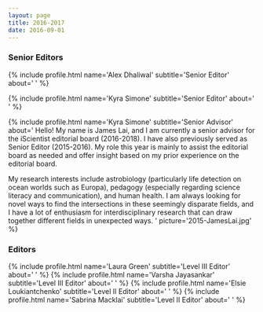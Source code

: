 ```yaml
---
layout: page
title: 2016-2017
date: 2016-09-01
---
```

### Senior Editors

{% include profile.html
name='Alex Dhaliwal'
subtitle='Senior Editor'
about='
'
%}

{% include profile.html
name='Kyra Simone'
subtitle='Senior Editor'
about='
'
%}

{% include profile.html
name='Kyra Simone'
subtitle='Senior Advisor'
about='
Hello! My name is James Lai, and I am currently a senior advisor for the iScientist editorial board (2016-2018). I have also previously served as Senior Editor (2015-2016). My role this year is mainly to assist the editorial board as needed and offer insight based on my prior experience on the editorial board.

My research interests include astrobiology (particularly life detection on ocean worlds such as Europa), pedagogy (especially regarding science literacy and communication), and human health. I am always looking for novel ways to find the intersections in these seemingly disparate fields, and I have a lot of enthusiasm for interdisciplinary research that can draw together different fields in unexpected ways.
'
picture='2015-JamesLai.jpg'
%}

### Editors
{% include profile.html
name='Laura Green'
subtitle='Level III Editor'
about='
'
%}
{% include profile.html
name='Varsha Jayasankar'
subtitle='Level III Editor'
about='
'
%}
{% include profile.html
name='Elsie Loukiantchenko'
subtitle='Level II Editor'
about='
'
%}
{% include profile.html
name='Sabrina Macklai'
subtitle='Level II Editor'
about='
'
%}
